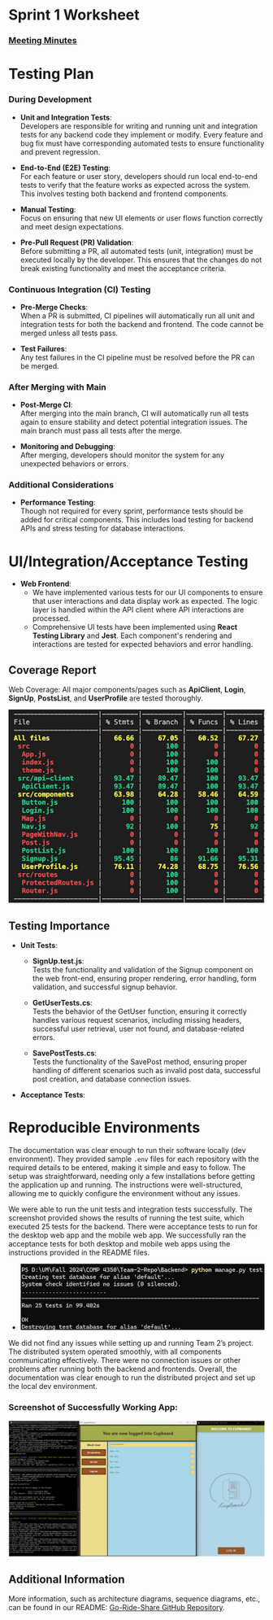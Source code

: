 # Sprint 1 Worksheet

### [Meeting Minutes](https://github.com/Go-Ride-Share/.github/blob/main/meetingMinutes.md)



# Testing Plan

### During Development

- **Unit and Integration Tests**:  
  Developers are responsible for writing and running unit and integration tests for any backend code they implement or modify. Every feature and bug fix must have corresponding automated tests to ensure functionality and prevent regression.

- **End-to-End (E2E) Testing**:  
  For each feature or user story, developers should run local end-to-end tests to verify that the feature works as expected across the system. This involves testing both backend and frontend components.

- **Manual Testing**:  
  Focus on ensuring that new UI elements or user flows function correctly and meet design expectations.

- **Pre-Pull Request (PR) Validation**:  
  Before submitting a PR, all automated tests (unit, integration) must be executed locally by the developer. This ensures that the changes do not break existing functionality and meet the acceptance criteria.

### Continuous Integration (CI) Testing

- **Pre-Merge Checks**:  
  When a PR is submitted, CI pipelines will automatically run all unit and integration tests for both the backend and frontend. The code cannot be merged unless all tests pass.

- **Test Failures**:  
  Any test failures in the CI pipeline must be resolved before the PR can be merged.

### After Merging with Main

- **Post-Merge CI**:  
  After merging into the main branch, CI will automatically run all tests again to ensure stability and detect potential integration issues. The main branch must pass all tests after the merge.

- **Monitoring and Debugging**:  
  After merging, developers should monitor the system for any unexpected behaviors or errors.

### Additional Considerations

- **Performance Testing**:  
  Though not required for every sprint, performance tests should be added for critical components. This includes load testing for backend APIs and stress testing for database interactions.



# UI/Integration/Acceptance Testing

- **Web Frontend**:  
  - We have implemented various tests for our UI components to ensure that user interactions and data display work as expected. The logic layer is handled within the API client where API interactions are processed. 
  - Comprehensive UI tests have been implemented using **React Testing Library** and **Jest**. Each component's rendering and interactions are tested for expected behaviors and error handling.



## Coverage Report

Web Coverage: All major components/pages such as **ApiClient**, **Login**, **SignUp**, **PostsList**, and **UserProfile** are tested thoroughly.

![Web test Covrage Report](/sprint_1_images/WebCoverageReport.png)

## Testing Importance

- **Unit Tests**:
  - **SignUp.test.js**:  
    Tests the functionality and validation of the Signup component on the web front-end, ensuring proper rendering, error handling, form validation, and successful signup behavior.

  - **GetUserTests.cs**:  
    Tests the behavior of the GetUser function, ensuring it correctly handles various request scenarios, including missing headers, successful user retrieval, user not found, and database-related errors.

  - **SavePostTests.cs**:  
    Tests the functionality of the SavePost method, ensuring proper handling of different scenarios such as invalid post data, successful post creation, and database connection issues.

- **Acceptance Tests**:

  
# Reproducible Environments

The documentation was clear enough to run their software locally (dev environment). They provided sample `.env` files for each repository with the required details to be entered, making it simple and easy to follow. The setup was straightforward, needing only a few installations before getting the application up and running. The instructions were well-structured, allowing me to quickly configure the environment without any issues.

We were able to run the unit tests and integration tests successfully. The screenshot provided shows the results of running the test suite, which executed 25 tests for the backend. There were acceptance tests to run for the desktop web app and the mobile web app. We successfully ran the acceptance tests for both desktop and mobile web apps using the instructions provided in the README files.
- ![Screenshot of Tests](/sprint_1_images/reproducible_environments_tests.png)

We did not find any issues while setting up and running Team 2’s project. The distributed system operated smoothly, with all components communicating effectively. There were no connection issues or other problems after running both the backend and frontends. Overall, the documentation was clear enough to run the distributed project and set up the local dev environment.


### Screenshot of Successfully Working App:
![Screenshot of Successfully Working App](/sprint_1_images/reproducible_environments_app.png)

## Additional Information
More information, such as architecture diagrams, sequence diagrams, etc., can be found in our README: [Go-Ride-Share GitHub Repository](https://github.com/Go-Ride-Share).

